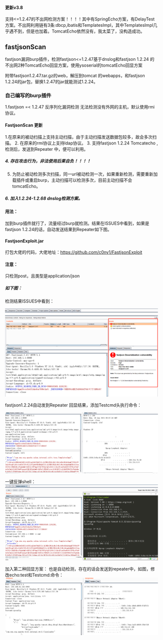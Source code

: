 #### 更新v3.8
 支持<=1.2.47的不出网检测方案！！！！其中有SpringEcho方案，有DelayTest方案。不出网利用链有3条:dbcp,ibatis和TemplatesImpl，其中TemplatesImpl几乎遇不到，但是也加着。TomcatEcho依然没有，我太菜了，没构造成功。

## fastjsonScan
fastjson漏洞burp插件，检测fastjson&lt;=1.2.47基于dnslog和fastjson 1.2.24 的不出网2种TomcatEcho回显方案，使用ysoserial的tomcatEcho回显方案

附带fastjson1.2.47.tar.gz的web，解压到tomcat 的webapps，和fastjson 1.2.24的jar包，替换1.2.47的jar就能测试1.2.24。



### 自己编写的burp插件
 1.fastjson =< 1.2.47 反序列化漏洞检测
   无法检测没有外网的主机，默认使用rmi协议。
   
#### FastjsonScan 更新
 1.在原来的被动扫描上支持主动扫描，由于主动扫描发送数据包较多，故会多次扫描。
 2. 在原来的rmi协议上支持ldap协议。
 3. 支持fastjson 1.2.24 Tomcatecho ,检测后，发送到Repeater 中，便可以利用。
  ##### 4. 存在攻击行为，非法使用后果自负！！！！
 5. 为防止被动检测多次扫描，同一url被动检测一次，如果重新检测，需要重新加载插件或重启burp，主动扫描可以检测多次，目前主动扫描不会tomcatEcho。
 ##### 6. 加入1.2.24-1.2.68 dnslog检测方案。
 
#### 用法：
  加到burp插件就行了，流量经过burp就检测。结果在ISSUES中看到，如果是fastjson 1.2.24的话，自动发送结果到Repeater如下图。
#### FastjsonExploit.jar
  打包大佬的代码，大佬地址：https://github.com/c0ny1/FastjsonExploit
  
#### 注意：
   只检测post，且类型是application/json
 
##### 如下图：
检测结果ISSUES中看到：

![](%E5%BE%AE%E4%BF%A1%E6%88%AA%E5%9B%BE_20210119112911.png)

fastjson1.2.24自动发到Repeater 回显结果，添加Testcmd头执行命令：

![](%E5%BE%AE%E4%BF%A1%E6%88%AA%E5%9B%BE_20210118170804.png)

一键反弹shell：
![](%E5%BE%AE%E4%BF%A1%E6%88%AA%E5%9B%BE_20210118174907.png)

加入第二种回显方案：
也是自动检测，存在的话会发送到repeater中，如图，修改echo:test和Testcmd:命令：
![](微信截图_20210402211015.png)
